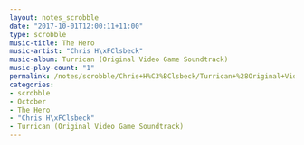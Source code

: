 ```yaml
---
layout: notes_scrobble
date: "2017-10-01T12:00:11+11:00"
type: scrobble
music-title: The Hero
music-artist: "Chris H\xFClsbeck"
music-album: Turrican (Original Video Game Soundtrack)
music-play-count: "1"
permalink: /notes/scrobble/Chris+H%C3%BClsbeck/Turrican+%28Original+Video+Game+Soundtrack%29/98f45575c9c9f68a3ce8432ce899b32e92fe42c3.html
categories:
- scrobble
- October
- The Hero
- "Chris H\xFClsbeck"
- Turrican (Original Video Game Soundtrack)
---
```

